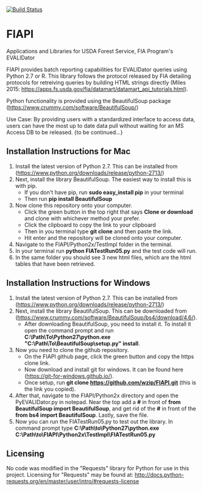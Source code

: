 [![Build Status](https://travis-ci.org/wzip/FIAPI.svg?branch=master)](https://travis-ci.org/wzip/FIAPI)


# FIAPI
Applications and Libraries for USDA Forest Service, FIA Program's EVALIDator


FIAPI provides batch reporting capabilities for EVALIDator queries using Python 2.7 or R. This library follows the protocol released by FIA detailing protocols for retreiving queries by building HTML strings directly (Miles 2015: https://apps.fs.usda.gov/fia/datamart/datamart_api_tutorials.html).

Python functionality is provided using the BeautifulSoup package (https://www.crummy.com/software/BeautifulSoup/)

Use Case: By providing users with a standardized interface to access data, users can have the most up to date data pull without waiting for an MS Access DB to be released. {to be continued...}

## Installation Instructions for Mac
1. Install the latest version of Python 2.7. This can be installed from (https://www.python.org/downloads/release/python-2713/)
2. Next, install the library BeautifulSoup. The easiest way to install this is with pip. 
   - If you don't have pip, run **sudo easy_install pip** in your terminal
   - Then run **pip install BeautifulSoup**
3. Now clone this repository onto your computer.
   - Click the green button in the top right that says **Clone or download** and clone with whichever method your prefer.
   - Click the clipboard to copy the link to your clipboard
   - Then in you terminal type **git clone** and then paste the link.
   - Hit enter and the repository will be cloned onto your computer.
4. Navigate to the FIAPI/Python2x/TestImpl folder in the terminal.
5. In your terminal run **python FIATestRun05.py** and the test code will run.
6. In the same folder you should see 3 new html files, which are the html tables that have been retrieved.

## Installation Instructions for Windows
1. Install the latest version of Python 2.7. This can be installed from (https://www.python.org/downloads/release/python-2713/)
2. Next, install the library BeautifulSoup. This can be downloaded from (https://www.crummy.com/software/BeautifulSoup/bs4/download/4.6/).
   - After downloading BeautifulSoup, you need to install it. To install it open the command prompt and run **C:\Path\To\Python27\python.exe "C:\Path\To\BeautifulSoup\setup.py" install**. 
3. Now you need to clone the github repository.
   - On the FIAPI github page, click the green button and copy the https clone link.
   - Now download and install git for windows. It can be found here (https://git-for-windows.github.io/).
   - Once setup, run **git clone https://github.com/wzip/FIAPI.git** (this is the link you copied). 
4. After that, navigate to the FIAPI/Python2x directory and open the PyEVALIDator.py in notepad. Near the top add a **#** in front of **from BeautifulSoup import BeautifulSoup**, and get rid of the **#** in front of the **from bs4 import BeautifulSoup**. Lastly, save the file.
5. Now you can run the FIATestRun05.py to test out the library. In command prompt type **C:\Path\to\Python27\python.exe C:\Path\to\FIAPI\Python2x\TestImpl\FIATestRun05.py**

## Licensing
No code was modified in the "Requests" library for Python for use in this project.  Licensing for "Requests" may be found at: http://docs.python-requests.org/en/master/user/intro/#requests-license
